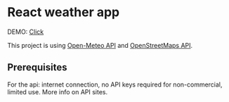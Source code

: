 # React weather app

DEMO: [Click](https://react-weather.liskee.ovh)

This project is using [Open-Meteo API](https://open-meteo.com/) and [OpenStreetMaps API](https://nominatim.openstreetmap.org/).


## Prerequisites

For the api: internet connection, no API keys required for non-commercial, limited use. More info on API sites.